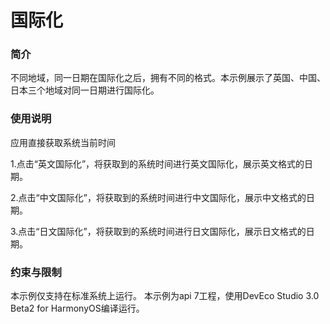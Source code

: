 # 国际化

### 简介

不同地域，同一日期在国际化之后，拥有不同的格式。本示例展示了英国、中国、日本三个地域对同一日期进行国际化。

### 使用说明

应用直接获取系统当前时间

1.点击“英文国际化”，将获取到的系统时间进行英文国际化，展示英文格式的日期。

2.点击“中文国际化”，将获取到的系统时间进行中文国际化，展示中文格式的日期。

3.点击“日文国际化”，将获取到的系统时间进行日文国际化，展示日文格式的日期。

### 约束与限制

本示例仅支持在标准系统上运行。
本示例为api 7工程，使用DevEco Studio 3.0 Beta2 for HarmonyOS编译运行。